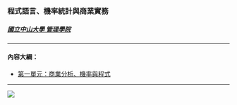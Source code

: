 
### <span style="font-family:'Microsoft JhengHei';">程式語言、機率統計與商業實務</span>

##### [<span style="font-family:'Microsoft JhengHei';">國立中山大學 管理學院</span>](https://bap.cm.nsysu.edu.tw/)

<hr>

#### <span style="font-family:'Microsoft JhengHei';">內容大綱：</span>

* [<span style="font-family:'Microsoft JhengHei';">第一單元：商業分析、機率與程式</span>](https://gtonychuo.github.io/2019RPB/unit01/unit01.html)

<hr>

![](http://bap.cm.nsysu.edu.tw/wp-content/uploads/2019/02/cm_nsysu128.png "")


